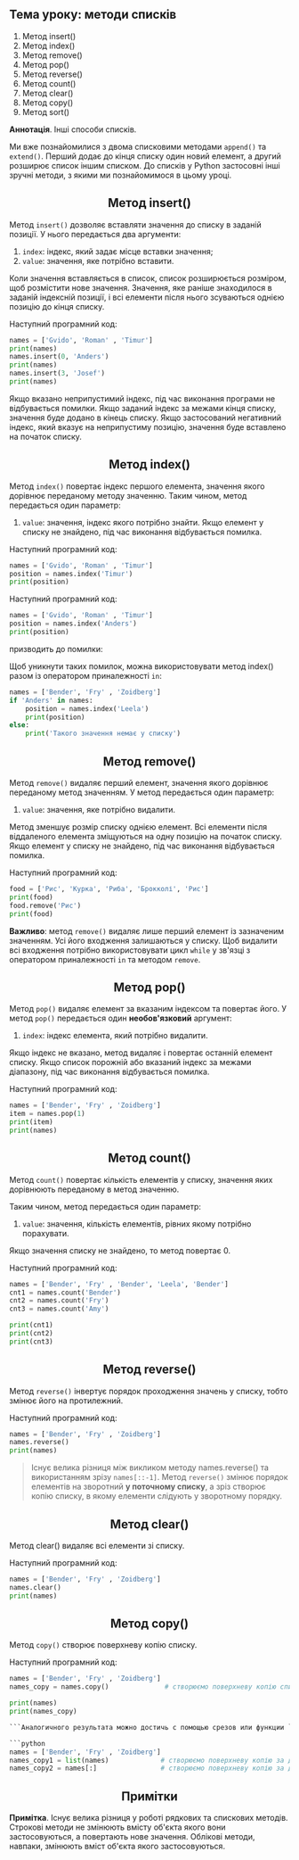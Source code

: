 
## Тема уроку: методи списків

1. Метод insert()
2. Метод index()
3. Метод remove()
4. Метод pop()
5. Метод reverse()
6. Метод count()
7. Метод clear()
8. Метод copy()
9. Метод sort()

**Аннотація**. Інші способи списків.

Ми вже познайомилися з двома списковими методами `append()` та `extend()`. Перший додає до кінця списку один новий елемент, а другий розширює список іншим списком. До списків у Python застосовні інші зручні методи, з якими ми познайомимося в цьому уроці.

<h2 align="center"><b>Метод insert()</b></h2>

Метод `insert()` дозволяє вставляти значення до списку в заданій позиції. У нього передається два аргументи:

1. `index`: індекс, який задає місце вставки значення;
2. `value`: значення, яке потрібно вставити.

Коли значення вставляється в список, список розширюється розміром, щоб розмістити нове значення. Значення, яке раніше знаходилося в заданій індексній позиції, і всі елементи після нього зсуваються однією позицію до кінця списку.

Наступний програмний код:
```python
names = ['Gvido', 'Roman' , 'Timur']
print(names)
names.insert(0, 'Anders')
print(names)
names.insert(3, 'Josef')
print(names)

```
Якщо вказано неприпустимий індекс, під час виконання програми не відбувається помилки. Якщо заданий індекс за межами кінця списку, значення буде додано в кінець списку. Якщо застосований негативний індекс, який вказує на неприпустиму позицію, значення буде вставлено на початок списку.

<h2 align="center"><b>Метод index()</b></h2>

Метод `index()` повертає індекс першого елемента, значення якого дорівнює переданому методу значенню. Таким чином, метод передається один параметр:

1. `value`: значення, індекс якого потрібно знайти.
Якщо елемент у списку не знайдено, під час виконання відбувається помилка.

Наступний програмний код:
```python
names = ['Gvido', 'Roman' , 'Timur']
position = names.index('Timur')
print(position)

```
Наступний програмний код:

```python
names = ['Gvido', 'Roman' , 'Timur']
position = names.index('Anders')
print(position)
```

призводить до помилки:


Щоб уникнути таких помилок, можна використовувати метод index() разом із оператором приналежності `in`:

```python
names = ['Bender', 'Fry' , 'Zoidberg']
if 'Anders' in names:
    position = names.index('Leela')
    print(position)
else:
    print('Такого значення немає у списку')
```

<h2 align="center"><b>Метод remove()</b></h2>

Метод `remove()` видаляє перший елемент, значення якого дорівнює переданому метод значенням. У метод передається один параметр:

1. `value`: значення, яке потрібно видалити.

Метод зменшує розмір списку однією елемент. Всі елементи після віддаленого елемента зміщуються на одну позицію на початок списку. Якщо елемент у списку не знайдено, під час виконання відбувається помилка.

Наступний програмний код:
```python
food = ['Рис', 'Курка', 'Риба', 'Брокколі', 'Рис']
print(food)
food.remove('Рис')
print(food)

```
**Важливо**: метод `remove()` видаляє лише перший елемент із зазначеним значенням. Усі його входження залишаються у списку. Щоб видалити всі входження потрібно використовувати цикл `while` у зв'язці з оператором приналежності `in` та методом `remove`.

<h2 align="center"><b>Метод pop()</b></h2>

Метод `pop()` видаляє елемент за вказаним індексом та повертає його. У метод `pop()` передається один **необов'язковий** аргумент:

1. `index`: індекс елемента, який потрібно видалити.

Якщо індекс не вказано, метод видаляє і повертає останній елемент списку. Якщо список порожній або вказаний індекс за межами діапазону, під час виконання відбувається помилка.

Наступний програмний код:
```python
names = ['Bender', 'Fry' , 'Zoidberg']
item = names.pop(1)
print(item)
print(names)

```
<h2 align="center"><b>Метод count()</b></h2>

Метод `count()` повертає кількість елементів у списку, значення яких дорівнюють переданому в метод значенню.

Таким чином, метод передається один параметр:

1. `value`: значення, кількість елементів, рівних якому потрібно порахувати.

Якщо значення списку не знайдено, то метод повертає 0.

Наступний програмний код:

```python
names = ['Bender', 'Fry' , 'Bender', 'Leela', 'Bender']
cnt1 = names.count('Bender')
cnt2 = names.count('Fry')
cnt3 = names.count('Amy')

print(cnt1)
print(cnt2)
print(cnt3)

```
<h2 align="center"><b>Метод reverse()</b></h2>

Метод `reverse()` інвертує порядок проходження значень у списку, тобто змінює його на протилежний.

Наступний програмний код:
```python
names = ['Bender', 'Fry' , 'Zoidberg']
names.reverse()
print(names)

```
> Існує велика різниця між викликом методу names.reverse() та використанням зрізу `names[::-1]`. Метод `reverse()` змінює порядок елементів на зворотний **у поточному списку**, а зріз створює копію списку, в якому елементи слідують у зворотному порядку.

<h2 align="center"><b>Метод clear()</b></h2>

Метод clear() видаляє всі елементи зі списку.

Наступний програмний код:
```python
names = ['Bender', 'Fry' , 'Zoidberg']
names.clear()
print(names)

```
<h2 align="center"><b>Метод copy()</b></h2>

Метод `copy()` створює поверхневу копію списку.

Наступний програмний код:
```python
names = ['Bender', 'Fry' , 'Zoidberg']
names_copy = names.copy()              # створюємо поверхневу копію списку names

print(names)
print(names_copy)

```Аналогичного результата можно достичь с помощью срезов или функции `list()`:

```python
names = ['Bender', 'Fry' , 'Zoidberg']
names_copy1 = list(names)             # створюємо поверхневу копію за допомогою функції list()
names_copy2 = names[:]                # створюємо поверхневу копію за допомогою зрізу від початку до кінця
```

<h2 align="center"><b>Примітки</b></h2>

**Примітка**. Існує велика різниця у роботі рядкових та спискових методів. Строкові методи не змінюють вмісту об'єкта якого вони застосовуються, а повертають нове значення. Облікові методи, навпаки, змінюють вміст об'єкта якого застосовуються.

